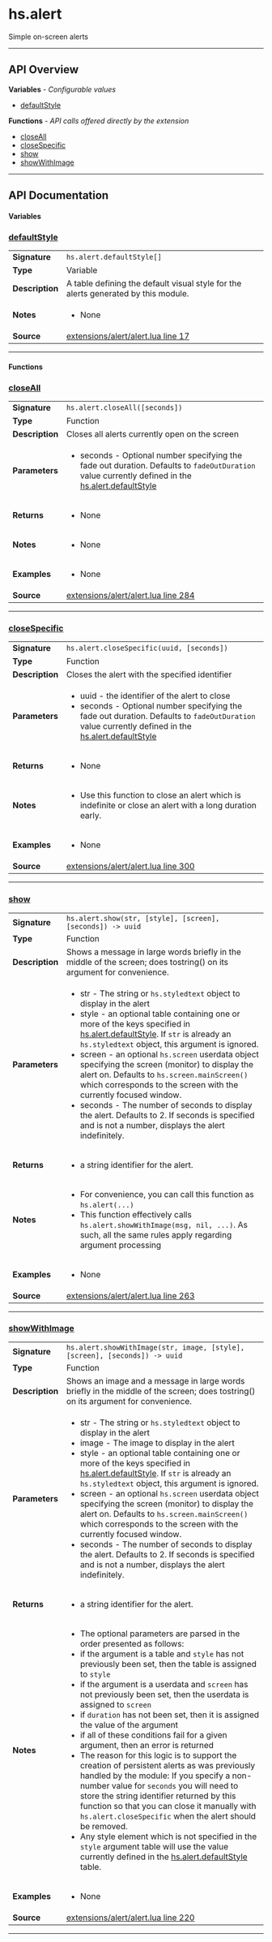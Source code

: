 # hs.alert

Simple on-screen alerts

---

## API Overview
**Variables** - _Configurable values_
 * [defaultStyle](#defaultstyle)

**Functions** - _API calls offered directly by the extension_
 * [closeAll](#closeall)
 * [closeSpecific](#closespecific)
 * [show](#show)
 * [showWithImage](#showwithimage)


---

## API Documentation

#### Variables


### [defaultStyle](#defaultstyle)

|                                             |                                                                                     |
| --------------------------------------------|-------------------------------------------------------------------------------------|
| **Signature**                               | `hs.alert.defaultStyle[]`                                                                    |
| **Type**                                    | Variable                                                                     |
| **Description**                             | A table defining the default visual style for the alerts generated by this module.                                                                     |
| **Notes**                                   | <ul><li>None</li></ul> |
| **Source**                                  | [extensions/alert/alert.lua line 17](https://github.com/CommandPost/CommandPost-App/blob/master/extensions/alert/alert.lua#L17) |

---

#### Functions


### [closeAll](#closeall)

|                                             |                                                                                     |
| --------------------------------------------|-------------------------------------------------------------------------------------|
| **Signature**                               | `hs.alert.closeAll([seconds])`                                                                    |
| **Type**                                    | Function                                                                     |
| **Description**                             | Closes all alerts currently open on the screen                                                                     |
| **Parameters**                              | <ul><li>seconds - Optional number specifying the fade out duration. Defaults to `fadeOutDuration` value currently defined in the [hs.alert.defaultStyle](#defaultStyle)</li></ul> |
| **Returns**                                 | <ul><li>None</li></ul>          |
| **Notes**                                   | <ul><li>None</li></ul> |
| **Examples**                                | <ul><li>None</li></ul> |
| **Source**                                  | [extensions/alert/alert.lua line 284](https://github.com/CommandPost/CommandPost-App/blob/master/extensions/alert/alert.lua#L284) |

---


### [closeSpecific](#closespecific)

|                                             |                                                                                     |
| --------------------------------------------|-------------------------------------------------------------------------------------|
| **Signature**                               | `hs.alert.closeSpecific(uuid, [seconds])`                                                                    |
| **Type**                                    | Function                                                                     |
| **Description**                             | Closes the alert with the specified identifier                                                                     |
| **Parameters**                              | <ul><li>uuid    - the identifier of the alert to close</li><li>seconds - Optional number specifying the fade out duration. Defaults to `fadeOutDuration` value currently defined in the [hs.alert.defaultStyle](#defaultStyle)</li></ul> |
| **Returns**                                 | <ul><li>None</li></ul>          |
| **Notes**                                   | <ul><li>Use this function to close an alert which is indefinite or close an alert with a long duration early.</li></ul> |
| **Examples**                                | <ul><li>None</li></ul> |
| **Source**                                  | [extensions/alert/alert.lua line 300](https://github.com/CommandPost/CommandPost-App/blob/master/extensions/alert/alert.lua#L300) |

---


### [show](#show)

|                                             |                                                                                     |
| --------------------------------------------|-------------------------------------------------------------------------------------|
| **Signature**                               | `hs.alert.show(str, [style], [screen], [seconds]) -> uuid`                                                                    |
| **Type**                                    | Function                                                                     |
| **Description**                             | Shows a message in large words briefly in the middle of the screen; does tostring() on its argument for convenience.                                                                     |
| **Parameters**                              | <ul><li>str     - The string or `hs.styledtext` object to display in the alert</li><li>style   - an optional table containing one or more of the keys specified in [hs.alert.defaultStyle](#defaultStyle).  If `str` is already an `hs.styledtext` object, this argument is ignored.</li><li>screen  - an optional `hs.screen` userdata object specifying the screen (monitor) to display the alert on.  Defaults to `hs.screen.mainScreen()` which corresponds to the screen with the currently focused window.</li><li>seconds - The number of seconds to display the alert. Defaults to 2.  If seconds is specified and is not a number, displays the alert indefinitely.</li></ul> |
| **Returns**                                 | <ul><li>a string identifier for the alert.</li></ul>          |
| **Notes**                                   | <ul><li>For convenience, you can call this function as `hs.alert(...)`</li><li>This function effectively calls `hs.alert.showWithImage(msg, nil, ...)`. As such, all the same rules apply regarding argument processing</li></ul> |
| **Examples**                                | <ul><li>None</li></ul> |
| **Source**                                  | [extensions/alert/alert.lua line 263](https://github.com/CommandPost/CommandPost-App/blob/master/extensions/alert/alert.lua#L263) |

---


### [showWithImage](#showwithimage)

|                                             |                                                                                     |
| --------------------------------------------|-------------------------------------------------------------------------------------|
| **Signature**                               | `hs.alert.showWithImage(str, image, [style], [screen], [seconds]) -> uuid`                                                                    |
| **Type**                                    | Function                                                                     |
| **Description**                             | Shows an image and a message in large words briefly in the middle of the screen; does tostring() on its argument for convenience.                                                                     |
| **Parameters**                              | <ul><li>str     - The string or `hs.styledtext` object to display in the alert</li><li>image   - The image to display in the alert</li><li>style   - an optional table containing one or more of the keys specified in [hs.alert.defaultStyle](#defaultStyle).  If `str` is already an `hs.styledtext` object, this argument is ignored.</li><li>screen  - an optional `hs.screen` userdata object specifying the screen (monitor) to display the alert on.  Defaults to `hs.screen.mainScreen()` which corresponds to the screen with the currently focused window.</li><li>seconds - The number of seconds to display the alert. Defaults to 2.  If seconds is specified and is not a number, displays the alert indefinitely.</li></ul> |
| **Returns**                                 | <ul><li>a string identifier for the alert.</li></ul>          |
| **Notes**                                   | <ul><li>The optional parameters are parsed in the order presented as follows:</li><li>  if the argument is a table and `style` has not previously been set, then the table is assigned to `style`</li><li>  if the argument is a userdata and `screen` has not previously been set, then the userdata is assigned to `screen`</li><li>  if `duration` has not been set, then it is assigned the value of the argument</li><li>  if all of these conditions fail for a given argument, then an error is returned</li><li>The reason for this logic is to support the creation of persistent alerts as was previously handled by the module: If you specify a non-number value for `seconds` you will need to store the string identifier returned by this function so that you can close it manually with `hs.alert.closeSpecific` when the alert should be removed.</li><li>Any style element which is not specified in the `style` argument table will use the value currently defined in the [hs.alert.defaultStyle](#defaultStyle) table.</li></ul> |
| **Examples**                                | <ul><li>None</li></ul> |
| **Source**                                  | [extensions/alert/alert.lua line 220](https://github.com/CommandPost/CommandPost-App/blob/master/extensions/alert/alert.lua#L220) |

---

